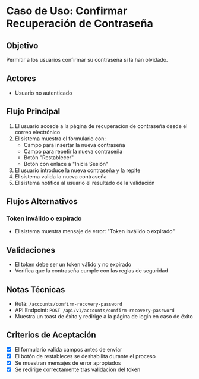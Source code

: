 # Caso de Uso: Confirmar Recuperación de Contraseña

## Objetivo

Permitir a los usuarios confirmar su contraseña si la han olvidado.

## Actores

- Usuario no autenticado

## Flujo Principal

1. El usuario accede a la página de recuperación de contraseña desde el correo electrónico
2. El sistema muestra el formulario con:
   - Campo para insertar la nueva contraseña
   - Campo para repetir la nueva contraseña
   - Botón "Restablecer"
   - Botón con enlace a "Inicia Sesión"
3. El usuario introduce la nueva contraseña y la repite
4. El sistema valida la nueva contraseña
5. El sistema notifica al usuario el resultado de la validación

## Flujos Alternativos

### Token inválido o expirado

- El sistema muestra mensaje de error: "Token inválido o expirado"

## Validaciones

- El token debe ser un token válido y no expirado
- Verifica que la contraseña cumple con las reglas de seguridad

## Notas Técnicas

- Ruta: `/accounts/confirm-recovery-password`
- API Endpoint: `POST /api/v1/accounts/confirm-recovery-password`
- Muestra un toast de éxito y redirige a la página de login en caso de éxito

## Criterios de Aceptación

- [x] El formulario valida campos antes de enviar
- [x] El botón de restableces se deshabilita durante el proceso
- [x] Se muestran mensajes de error apropiados
- [x] Se redirige correctamente tras validación del token
